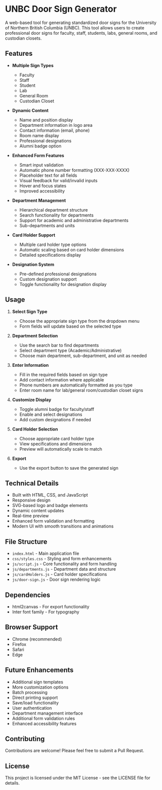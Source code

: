 # UNBC Door Sign Generator

A web-based tool for generating standardized door signs for the University of Northern British Columbia (UNBC). This tool allows users to create professional door signs for faculty, staff, students, labs, general rooms, and custodian closets.

## Features

- **Multiple Sign Types**
  - Faculty
  - Staff
  - Student
  - Lab
  - General Room
  - Custodian Closet

- **Dynamic Content**
  - Name and position display
  - Department information in logo area
  - Contact information (email, phone)
  - Room name display
  - Professional designations
  - Alumni badge option

- **Enhanced Form Features**
  - Smart input validation
  - Automatic phone number formatting (XXX-XXX-XXXX)
  - Placeholder text for all fields
  - Visual feedback for valid/invalid inputs
  - Hover and focus states
  - Improved accessibility

- **Department Management**
  - Hierarchical department structure
  - Search functionality for departments
  - Support for academic and administrative departments
  - Sub-departments and units

- **Card Holder Support**
  - Multiple card holder type options
  - Automatic scaling based on card holder dimensions
  - Detailed specifications display

- **Designation System**
  - Pre-defined professional designations
  - Custom designation support
  - Toggle functionality for designation display

## Usage

1. **Select Sign Type**
   - Choose the appropriate sign type from the dropdown menu
   - Form fields will update based on the selected type

2. **Department Selection**
   - Use the search bar to find departments
   - Select department type (Academic/Administrative)
   - Choose main department, sub-department, and unit as needed

3. **Enter Information**
   - Fill in the required fields based on sign type
   - Add contact information where applicable
   - Phone numbers are automatically formatted as you type
   - Enter room name for lab/general room/custodian closet signs

4. **Customize Display**
   - Toggle alumni badge for faculty/staff
   - Enable and select designations
   - Add custom designations if needed

5. **Card Holder Selection**
   - Choose appropriate card holder type
   - View specifications and dimensions
   - Preview will automatically scale to match

6. **Export**
   - Use the export button to save the generated sign

## Technical Details

- Built with HTML, CSS, and JavaScript
- Responsive design
- SVG-based logo and badge elements
- Dynamic content updates
- Real-time preview
- Enhanced form validation and formatting
- Modern UI with smooth transitions and animations

## File Structure

- `index.html` - Main application file
- `css/styles.css` - Styling and form enhancements
- `js/script.js` - Core functionality and form handling
- `js/departments.js` - Department data and structure
- `js/cardHolders.js` - Card holder specifications
- `js/door-sign.js` - Door sign rendering logic

## Dependencies

- html2canvas - For export functionality
- Inter font family - For typography

## Browser Support

- Chrome (recommended)
- Firefox
- Safari
- Edge

## Future Enhancements

- Additional sign templates
- More customization options
- Batch processing
- Direct printing support
- Save/load functionality
- User authentication
- Department management interface
- Additional form validation rules
- Enhanced accessibility features

## Contributing

Contributions are welcome! Please feel free to submit a Pull Request.

## License

This project is licensed under the MIT License - see the LICENSE file for details. 
